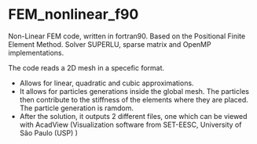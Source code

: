 # FEM_nonlinear_f90

Non-Linear FEM code, written in fortran90. Based on the Positional Finite Element Method.
Solver SUPERLU, sparse matrix and OpenMP implementations.

The code reads a 2D mesh in a specefic format.
 - Allows for linear, quadratic and cubic approximations.
 - It allows for particles generations inside the global mesh. The particles then contribute to the stiffness of the elements where they are placed. The particle generation is ramdom.
 - After the solution, it outputs 2 different files, one which can be viewed with AcadView (Visualization software from SET-EESC, University of São Paulo (USP) )
